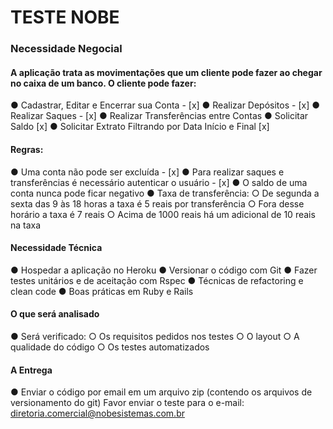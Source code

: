# TESTE NOBE

### Necessidade Negocial

#### A aplicação trata as movimentações que um cliente pode fazer ao chegar no caixa de um banco. O cliente pode fazer:

● Cadastrar, Editar e Encerrar sua Conta - [x]
● Realizar Depósitos - [x]
● Realizar Saques - [x]
● Realizar Transferências entre Contas
● Solicitar Saldo [x]
● Solicitar Extrato Filtrando por Data Início e Final [x]

#### Regras:

● Uma conta não pode ser excluída - [x]
● Para realizar saques e transferências é necessário autenticar o usuário - [x]
● O saldo de uma conta nunca pode ficar negativo
● Taxa de transferência:
○ De segunda a sexta das 9 às 18 horas a taxa é 5 reais por transferência
○ Fora desse horário a taxa é 7 reais
○ Acima de 1000 reais há um adicional de 10 reais na taxa

#### Necessidade Técnica

● Hospedar a aplicação no Heroku
● Versionar o código com Git
● Fazer testes unitários e de aceitação com Rspec
● Técnicas de refactoring e clean code
● Boas práticas em Ruby e Rails

#### O que será analisado

● Será verificado:
○ Os requisitos pedidos nos testes ○ O layout
○ A qualidade do código
○ Os testes automatizados

#### A Entrega

● Enviar o código por email em um arquivo zip (contendo os arquivos de versionamento do git)
Favor enviar o teste para o e-mail: diretoria.comercial@nobesistemas.com.br
